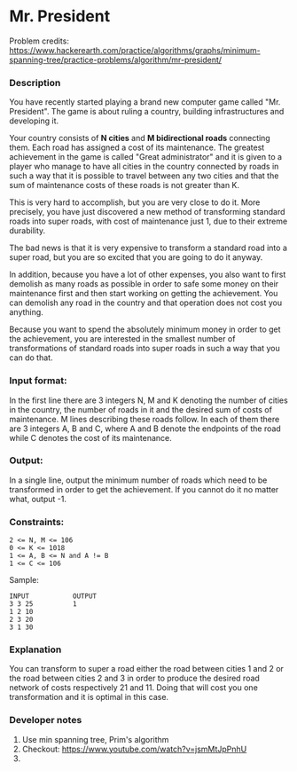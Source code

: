 # Mr. President

Problem credits: https://www.hackerearth.com/practice/algorithms/graphs/minimum-spanning-tree/practice-problems/algorithm/mr-president/

### Description
You have recently started playing a brand new computer game called "Mr. President". The game is about ruling a country, building infrastructures and developing it.

Your country consists of **N cities** and **M bidirectional roads** connecting them. Each road has assigned a cost of its maintenance. The greatest achievement in the game is called "Great administrator" and it is given to a player who manage to have all cities in the country connected by roads in such a way that it is possible to travel between any two cities and that the sum of maintenance costs of these roads is not greater than K.

This is very hard to accomplish, but you are very close to do it. More precisely, you have just discovered a new method of transforming standard roads into super roads, with cost of maintenance just 1, due to their extreme durability.

The bad news is that it is very expensive to transform a standard road into a super road, but you are so excited that you are going to do it anyway.

In addition, because you have a lot of other expenses, you also want to first demolish as many roads as possible in order to safe some money on their maintenance first and then start working on getting the achievement. You can demolish any road in the country and that operation does not cost you anything.

Because you want to spend the absolutely minimum money in order to get the achievement, you are interested in the smallest number of transformations of standard roads into super roads in such a way that you can do that.

### Input format:

In the first line there are 3 integers N, M and K denoting the number of cities in the country, the number of roads in it and the desired sum of costs of maintenance. M lines describing these roads follow. In each of them there are 3 integers A, B and C, where A and B denote the endpoints of the road while C denotes the cost of its maintenance.

### Output:

In a single line, output the minimum number of roads which need to be transformed in order to get the achievement. If you cannot do it no matter what, output -1.

### Constraints:

```
2 <= N, M <= 106
0 <= K <= 1018
1 <= A, B <= N and A != B
1 <= C <= 106
```

Sample:

```
INPUT           OUTPUT
3 3 25          1
1 2 10
2 3 20
3 1 30
```


### Explanation

You can transform to super a road either the road between cities 1 and 2 or the road between cities 2 and 3 in order to produce the desired road network of costs respectively 21 and 11. Doing that will cost you one transformation and it is optimal in this case.

### Developer notes

1. Use min spanning tree, Prim's algorithm
2. Checkout: https://www.youtube.com/watch?v=jsmMtJpPnhU
3. 